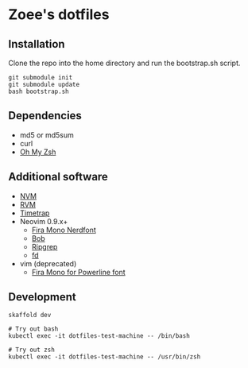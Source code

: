 # Zoee's dotfiles

## Installation

Clone the repo into the home directory and run the bootstrap.sh script.

```
git submodule init
git submodule update
bash bootstrap.sh
```

## Dependencies
* md5 or md5sum
* curl
* [Oh My Zsh](https://ohmyz.sh/#install)

## Additional software
* [NVM](https://github.com/nvm-sh/nvm)
* [RVM](https://rvm.io/rvm/install)
* [Timetrap](https://github.com/samg/timetrap)
* Neovim 0.9.x+
  * [Fira Mono Nerdfont](https://www.nerdfonts.com/font-downloads)
  * [Bob](https://github.com/MordechaiHadad/bob)
  * [Ripgrep](https://github.com/BurntSushi/ripgrep)
  * [fd](https://github.com/sharkdp/fd)
* vim (deprecated)
  * [Fira Mono for Powerline font](https://github.com/powerline/fonts)

## Development
```
skaffold dev

# Try out bash
kubectl exec -it dotfiles-test-machine -- /bin/bash

# Try out zsh
kubectl exec -it dotfiles-test-machine -- /usr/bin/zsh
```
